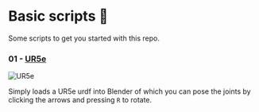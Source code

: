 Basic scripts :beginner:
=============
Some scripts to get you started with this repo.

### 01 - [UR5e](./01_ur5e.py)

![UR5e](https://i.imgur.com/mNYP60Y.png)

Simply loads a UR5e urdf into Blender of which you can pose the joints by clicking the arrows and pressing `R` to rotate.

